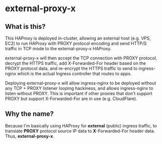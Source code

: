 # external-proxy-x

## What is this?

This HAProxy is deployed in-cluster, allowing an external host (e.g. VPS, EC2) to run HAProxy with PROXY protocol encoding and send HTTP/S traffic in TCP mode to the external-proxy-x HAProxy.

external-proxy-x will then accept the TCP connection with PROXY protocol, decrypt the HTTPS traffic, add X-Forwarded-For header based on the PROXY protocol data, and re-encrypt the HTTPS traffic to send to ingress-nginx which is the actual Ingress controller that routes to apps.

Deploying external-proxy-x will allow ingress-nginx to be deployed without any TCP + PROXY listener looping hackiness, and allows ingress-nginx to listen without PROXY. This is important if other proxies that don't support PROXY but support X-Forwarded-For are in use (e.g. CloudFlare).

## Why the name?

Because I'm basically using HAProxy for **__external__** (public) ingress traffic, to translate **__PROXY__** protocol source IP data to **__X__**-Forwarded-For header data. Thus, **__external-proxy-x__**.
